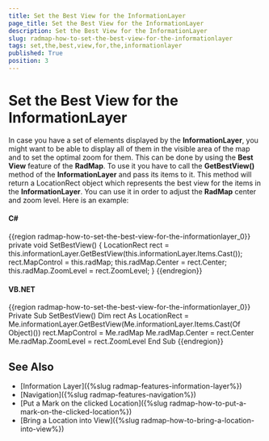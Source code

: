 ```yaml
---
title: Set the Best View for the InformationLayer
page_title: Set the Best View for the InformationLayer
description: Set the Best View for the InformationLayer
slug: radmap-how-to-set-the-best-view-for-the-informationlayer
tags: set,the,best,view,for,the,informationlayer
published: True
position: 3
---
```


# Set the Best View for the InformationLayer

In case you have a set of elements displayed by the __InformationLayer__, you might want to be able to display all of them in the visible area of the map and to set the optimal zoom for them. This can be done by using the __Best View__ feature of the __RadMap__. To use it you have to call the __GetBestView()__ method of the __InformationLayer__ and pass its items to it. This method will return a LocationRect object which represents the best view for the items in the __InformationLayer__. You can use it in order to adjust the __RadMap__ center and zoom level. Here is an example:        

#### __C#__
{{region radmap-how-to-set-the-best-view-for-the-informationlayer_0}}
	private void SetBestView()
	{
	    LocationRect rect = this.informationLayer.GetBestView(this.informationLayer.Items.Cast<object>());
	    rect.MapControl = this.radMap;
	    this.radMap.Center = rect.Center;
	    this.radMap.ZoomLevel = rect.ZoomLevel;
	}
{{endregion}}

#### __VB.NET__
{{region radmap-how-to-set-the-best-view-for-the-informationlayer_0}}
	Private Sub SetBestView()
		Dim rect As LocationRect = Me.informationLayer.GetBestView(Me.informationLayer.Items.Cast(Of Object)())
		rect.MapControl = Me.radMap
		Me.radMap.Center = rect.Center
		Me.radMap.ZoomLevel = rect.ZoomLevel
	End Sub
{{endregion}}

## See Also
 * [Information Layer]({%slug radmap-features-information-layer%})
 * [Navigation]({%slug radmap-features-navigation%})
 * [Put a Mark on the clicked Location]({%slug radmap-how-to-put-a-mark-on-the-clicked-location%})
 * [Bring a Location into View]({%slug radmap-how-to-bring-a-location-into-view%})
